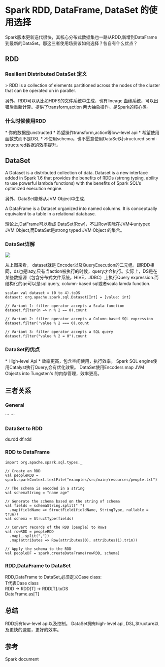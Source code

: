 <h1 id="id1">Spark RDD, DataFrame, DataSet 的使用选择 </h1>
Spark版本更新迭代很快，其核心分布式数据集也一路从RDD,新增到DataFrame到最新的DataSet。那这三者使用场景该如何选择？各自有什么优点？

<h2 id="id2">RDD</h2> 
<h3>Resilient Distributed DataSet 定义</h3> 
 > 
RDD is a collection of elements partitioned across the nodes of the cluster that can be operated on in parallel.

另外，RDD可以从比如HDFS的文件系统中生成，也有lineage 血缘系统，可以出错后重新计算。提供了transform,action 两大抽象操作。是Spark的核心类。

<h3>什么时候使用RDD</h3>
* 你的数据是unstructed
* 希望操作transform,action等low-level api
* 希望使用函数式而不是DSL
* 不使用schema，也不愿意使用DataSet对structured semi-structured数据的效率提升。


<h2 id="id4">DataSet</h2> 

>
A Dataset is a distributed collection of data. Dataset is a new interface added in Spark 1.6 that provides the benefits of RDDs (strong typing, ability to use powerful lambda functions) with the benefits of Spark SQL’s optimized execution engine.

另外，DataSet能够从JVM Object中生成.

>
A DataFrame is a Dataset organized into named columns. It is conceptually equivalent to a table in a relational database.

理论上,DatFrame可以看成 DataSet[Row]，不过Row实际在JVM中untyped JVM Object,而DataSet是strong typed JVM Object 的集合。

<h3>DataSet详解</h3>  

![](https://jaceklaskowski.gitbooks.io/mastering-apache-spark/content/images/spark-sql-Dataset.png)   


从上图来看， dataset就是 Encoder以及QueryExecution的二元组。跟RDD相同，ds也是lazy,只有当action被执行的时候，query才会执行。实际上，DS是在某些数据源（包含分布式文件系统，HIVE，JDBC）上执行Query expression.而结构化的qe可以是sql query, column-based sql或者scala lamda function.  


```
scala> val dataset = (0 to 4).toDS
dataset: org.apache.spark.sql.Dataset[Int] = [value: int]

// Variant 1: filter operator accepts a Scala function
dataset.filter(n => n % 2 == 0).count

// Variant 2: filter operator accepts a Column-based SQL expression
dataset.filter('value % 2 === 0).count

// Variant 3: filter operator accepts a SQL query
dataset.filter("value % 2 = 0").count

```



<h3>DataSet的优点</h3>
* High-level Api
* 效率更高，包含空间使用，执行效率。
  Spark SQL engine使用Catalyst执行Query,会有优化效果。
  DataSet使用Encoders map JVM Objects into Tungsten's 的内存管理，效率更高。
  
  
<h2 id="id4">三者关系</h2> 
<h3>General</h3>  
```  
``` 
<h3>DataSet to RDD</h3>
 ds.rdd  
 df.rdd

<h3>RDD to DataFrame</h3>

```
import org.apache.spark.sql.types._

// Create an RDD
val peopleRDD = spark.sparkContext.textFile("examples/src/main/resources/people.txt")

// The schema is encoded in a string
val schemaString = "name age"

// Generate the schema based on the string of schema
val fields = schemaString.split(" ")
  .map(fieldName => StructField(fieldName, StringType, nullable = true))
val schema = StructType(fields)

// Convert records of the RDD (people) to Rows
val rowRDD = peopleRDD
  .map(_.split(","))
  .map(attributes => Row(attributes(0), attributes(1).trim))

// Apply the schema to the RDD
val peopleDF = spark.createDataFrame(rowRDD, schema)
```

<h3>RDD,DataFrame to DataSet</h3>

RDD,DataFrame to DataSet,必须定义Case class:  
T代表Case class  
RDD -> RDD[T] -> RDD[T].toDS  
DataFrame.as[T]

<h2 id="id5">总结</h2> 
RDD拥有low-level api以及控制。
DataSet拥有high-level api, DSL,Structure以及更快的速度，更好的效率。

<h2 id="id6">参考</h2> 
Spark document
